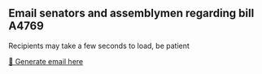 
## Email senators and assemblymen regarding bill A4769

Recipients may take a few seconds to load, be patient  

[📧 Generate email here](mailto:AsmAtkins@njleg.org,AsmAuth@njleg.org,AsmBarranco@njleg.org,AsmBenson@njleg.org,AsmBergen@njleg.org,AsmCalabrese@njleg.org,AsmCaputo@njleg.org,AswCarter@njleg.org,AsmCatalano@njleg.org,AsmClifton@njleg.org,AsmConaway@njleg.org,AsmCoughlin@njleg.org,AsmDanielsen@njleg.org,AsmDeAngelo@njleg.org,AsmDephillips@njleg.org,AsmDiMaio@njleg.org,AsmEgan@njleg.org,AsmFreiman@njleg.org,AsmGiblin@njleg.org,AsmGreenwald@njleg.org,AsmGuardian@njleg.org,AsmKarabinchak@njleg.org,AsmKean@njleg.org,AsmKennedy@njleg.org,AsmMcClellan@njleg.org,AsmMcguckin@njleg.org,AsmMcKeon@njleg.org,AsmMejia@njleg.org,AsmMoen@njleg.org,AsmMoriarty@njleg.org,AsmMukherji@njleg.org,AsmPeterson@njleg.org,AsmRooney@njleg.org,AsmRumpf@njleg.org,AsmSchaer@njleg.org,AsmScharfenberger@njleg.org,AsmSimonsen@njleg.org,AsmSpace@njleg.org,AsmSpearman@njleg.org,AsmStanley@njleg.org,AsmSauickie@njleg.org,AsmTorrissi@njleg.org,AsmTully@njleg.org,AsmUmba@njleg.org,AsmWebber@njleg.org,AsmWimberly@njleg.org,AsmWirths@njleg.org,AswChaparro@njleg.org,AswDeFuccio@njleg.org,AswDunn@njleg.org,AswEulner@njleg.org,AswFlynn@njleg.org,AswGove@njleg.org,AswHaider@njleg.org,AswJaffer@njleg.org,AswJasey@njleg.org,AswJimenez@njleg.org,AswLampitt@njleg.org,AswLopez@njleg.org,AswPintorMarin@njleg.org,AswMatsikoudis@njleg.org,AswPatrick@njleg.org,AswMcKnight@njleg.org,AswMosquera@njleg.org,AswMunoz@njleg.org,AswMurphy@njleg.org,AswPark@njleg.org,AswPiperno@njleg.org,AswQuijano@njleg.org,Aswreynoldsjackson@njleg.org,AswSawyer@njleg.org,AswSpeight@njleg.org,AswSumter@njleg.org,AswSwain@njleg.org,AswSwift@njleg.org,AswTimberlake@njleg.org,AsmThomson@njleg.org,AswTucker@njleg.org,AsmVerrelli@njleg.org,SenBeach@njleg.org,SenBramnick@njleg.org,SenBucco@njleg.org,SenBurgess@njleg.org,SenCodey@njleg.org,SenConnors@njleg.org,SenCorrado@njleg.org,SenCruzperez@njleg.org,SenCryan@njleg.org,SenCunningham@njleg.org,SenDiegnan@njleg.org,SenDoherty@njleg.org,SenDurr@njleg.org,SenGill@njleg.org,SenGopal@njleg.org,SenGreenstein@njleg.org,SenHolzapfel@njleg.org,SenJohnson@njleg.org,SenLagana@njleg.org,SenMadden@njleg.org,SenOscanlon@njleg.org,SenOroho@njleg.org,SenPennacchio@njleg.org,SenPolistina@njleg.org,SenPou@njleg.org,SenRuiz@njleg.org,SenSacco@njleg.org,SenSarlo@njleg.org,SenSchepisi@njleg.org,SenScutari@njleg.org,SenSinger@njleg.org,SenSingleton@njleg.org,SenBSmith@njleg.org,SenStack@njleg.org,SenStanfield@njleg.org,SenTesta@njleg.org,SenThompson@njleg.org,SenTurner@njleg.org,SenVitale@njleg.org,SenZwicker@njleg.org?subject=Gun%20bill%20&body=The%20new%20gun%20laws%20being%20voted%20on%20tomorrow%20are%20unconstitutional%20and%20go%20blatantly%20against%20SCOTUS.%0D%0A%0D%0ABesides%20for%20being%20unconstitutional%20they%20are%20dangerous%20and%20will%20cause%20lives%20since%20these%20laws%20don't%20care%20about%20gun%20violence%2C%20rather%20they%20only%20care%20about%20optics.%20These%20laws%20are%20bad%20and%20do%20NOT%20protect%20citizens.%20The%20laws%20only%20seek%20to%20disarm%20law%20abiding%20citizens%0D%0A%0D%0AVote%20NO%20on%20A4769%20gun%20bill)
